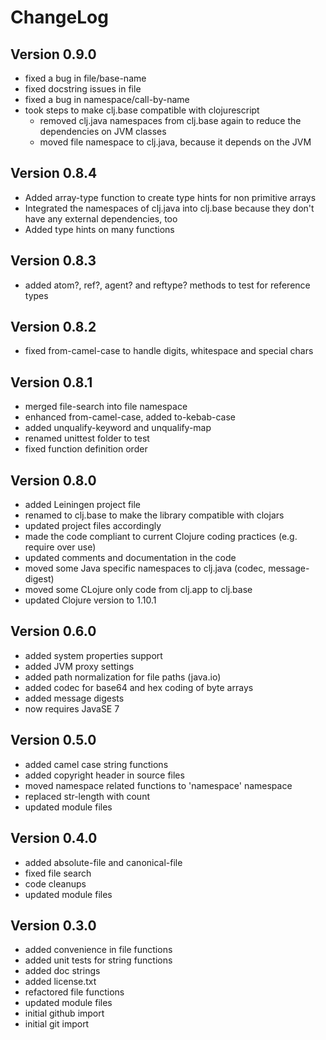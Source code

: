 ChangeLog
=========

Version 0.9.0
-------------
* fixed a bug in file/base-name
* fixed docstring issues in file
* fixed a bug in namespace/call-by-name
* took steps to make clj.base compatible with clojurescript
  * removed clj.java namespaces from clj.base again to reduce the dependencies on JVM classes
  * moved file namespace to clj.java, because it depends on the JVM

Version 0.8.4
-------------
* Added array-type function to create type hints for non primitive arrays
* Integrated the namespaces of clj.java into clj.base because they don't have
  any external dependencies, too
* Added type hints on many functions

Version 0.8.3
-------------
* added atom?, ref?, agent? and reftype? methods to test for reference types

Version 0.8.2
-------------
* fixed from-camel-case to handle digits, whitespace and special chars

Version 0.8.1
-------------
* merged file-search into file namespace
* enhanced from-camel-case, added to-kebab-case
* added unqualify-keyword and unqualify-map
* renamed unittest folder to test
* fixed function definition order

Version 0.8.0
------------- 
* added Leiningen project file
* renamed to clj.base to make the library compatible with clojars
* updated project files accordingly
* made the code compliant to current Clojure coding practices (e.g. require over use)
* updated comments and documentation in the code
* moved some Java specific namespaces to clj.java (codec, message-digest)
* moved some CLojure only code from clj.app to clj.base
* updated Clojure version to 1.10.1

Version 0.6.0
-------------
* added system properties support
* added JVM proxy settings
* added path normalization for file paths (java.io)
* added codec for base64 and hex coding of byte arrays
* added message digests
* now requires JavaSE 7

Version 0.5.0
-------------
* added camel case string functions
* added copyright header in source files
* moved namespace related functions to 'namespace' namespace
* replaced str-length with count
* updated module files

Version 0.4.0
-------------
* added absolute-file and canonical-file
* fixed file search
* code cleanups
* updated module files

Version 0.3.0
-------------
* added convenience in file functions
* added unit tests for string functions
* added doc strings
* added license.txt
* refactored file functions
* updated module files
* initial github import
* initial git import
